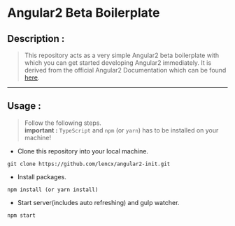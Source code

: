 # Angular2 Beta Boilerplate

## Description :
> This repository acts as a very simple Angular2 beta boilerplate with which you can get started developing Angular2 immediately.
  It is derived from the official Angular2 Documentation which can be found [here](https://angular.io/docs/ts/latest/quickstart.html).

---

## Usage :
> Follow the following steps.<br>
  **important :** `TypeScript` and `npm` (or `yarn`) has to be installed on your machine!

- Clone this repository into your local machine.
```
git clone https://github.com/lencx/angular2-init.git
```
- Install packages.
```
npm install (or yarn install)
```
- Start server(includes auto refreshing) and gulp watcher.
```
npm start
```
